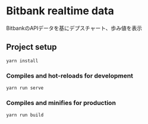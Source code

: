 # Bitbank realtime data
BitbankのAPIデータを基にデプスチャート、歩み値を表示

## Project setup
```
yarn install
```

### Compiles and hot-reloads for development
```
yarn run serve
```

### Compiles and minifies for production
```
yarn run build
```
